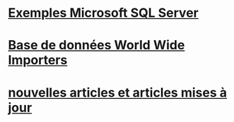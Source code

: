 # [Exemples Microsoft SQL Server](microsoft-sql-server-samples.md)
# [Base de données World Wide Importers](../sample/world-wide-importers/overview.md)
# [nouvelles articles et articles mises à jour](new-updated-sample.md)
